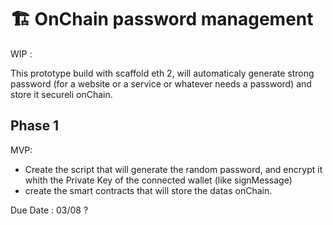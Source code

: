 # 🏗 OnChain password management

WIP :

This prototype build with scaffold eth 2, will automaticaly generate strong password (for a website or a service or whatever needs a password) and store it secureli onChain. 

## Phase 1 


MVP:
- Create the script that will generate the random password, and encrypt it whith the Private Key of the connected wallet (like signMessage)
- create the smart contracts that will store the datas onChain.

Due Date : 03/08 ?

 